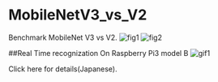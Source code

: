 # MobileNetV3_vs_V2
Benchmark MobileNet V3 vs V2.
![fig1](https://github.com/shinmura0/MobileNetV3_vs_V2/blob/master/benchmark.png "fig1")
![fig2](https://github.com/shinmura0/MobileNetV3_vs_V2/blob/master/time.png "fig2")

##Real Time recognization
On Raspberry Pi3 model B
![gif1](https://github.com/shinmura0/MobileNetV3_vs_V2/blob/master/v3.gif "gif1")

Click here for details(Japanese).
